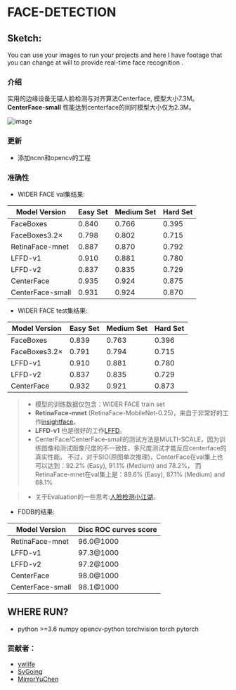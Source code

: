 # FACE-DETECTION 


## Sketch:

You can use your images to run your projects and here I have footage that you can change at will to provide real-time face recognition .
### 介绍 

实用的边缘设备无锚人脸检测与对齐算法Centerface, 模型大小7.3M。
**CenterFace-small** 性能达到centerface的同时模型大小仅为2.3M。

 ![image](results/bl4.jpg)   


### 更新

- 添加ncnn和opencv的工程

### 准确性

- WIDER FACE val集结果:

Model Version|Easy Set|Medium Set|Hard Set
------|--------|----------|--------
FaceBoxes|0.840 |0.766 |0.395
FaceBoxes3.2×|0.798|0.802|0.715
RetinaFace-mnet|0.887|0.870|0.792
LFFD-v1|0.910|0.881|0.780
LFFD-v2|0.837|0.835|0.729
CenterFace|0.935|0.924|0.875
CenterFace-small|0.931|0.924|0.870

- WIDER FACE test集结果:

Model Version|Easy Set|Medium Set|Hard Set
------|--------|----------|--------
FaceBoxes|0.839 |0.763 |0.396
FaceBoxes3.2×|0.791|0.794|0.715
LFFD-v1|0.910|0.881|0.780
LFFD-v2|0.837|0.835|0.729
CenterFace|0.932|0.921|0.873

> - 模型的训练数据仅包含：WIDER FACE train set
> - **RetinaFace-mnet** (RetinaFace-MobileNet-0.25)，来自于非常好的工作[insightface](https://github.com/deepinsight/insightface)。
> - **LFFD-v1** 也是很好的工作[LFFD](https://github.com/YonghaoHe/A-Light-and-Fast-Face-Detector-for-Edge-Devices)。
> - CenterFace/CenterFace-small的测试方法是MULTI-SCALE，因为训练图像和测试图像尺度的不一致性，多尺度测试才能反应centerface的真实性能。
   不过，对于SIO(原图单次推理)，CenterFace在val集上也可以达到：92.2% (Easy), 91.1% (Medium) and 78.2%，
   而RetinaFace-mnet在val集上是：89.6% (Easy), 87.1% (Medium) and 68.1% 
   
> - 关于Evaluation的一些思考:[人脸检测小江湖](evaluation.md)。

- FDDB的结果:

Model Version|Disc ROC curves score
------|--------
RetinaFace-mnet|96.0@1000
LFFD-v1|97.3@1000
LFFD-v2|97.2@1000
CenterFace|98.0@1000
CenterFace-small|98.1@1000

## WHERE RUN?

* 
  python >=3.6
  numpy 
  opencv-python
  torchvision
  torch
  pytorch






### 贡献者：
 - [ywlife](https://github.com/ywlife)
 - [SyGoing](https://github.com/SyGoing)
 - [MirrorYuChen](https://github.com/MirrorYuChen)
